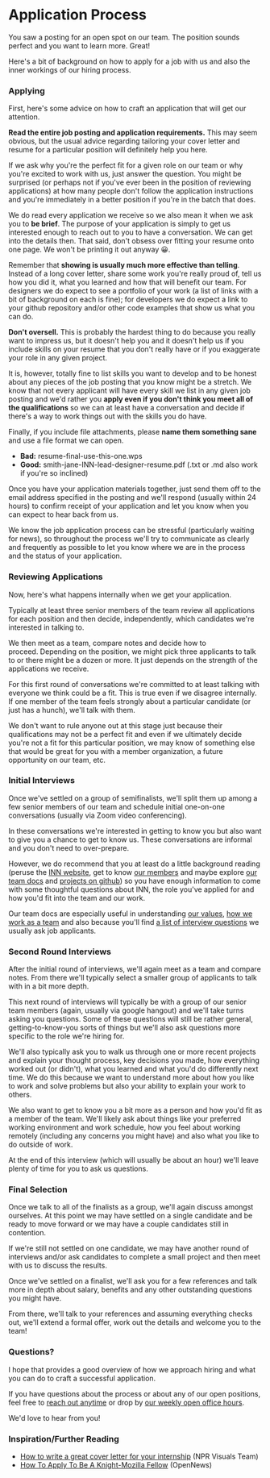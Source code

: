 # Application Process

You saw a posting for an open spot on our team. The position sounds perfect and you want to learn more. Great!

Here's a bit of background on how to apply for a job with us and also the inner workings of our hiring process.

### Applying

First, here's some advice on how to craft an application that will get our attention.

**Read the entire job posting and application requirements.** This may seem obvious, but the usual advice regarding tailoring your cover letter and resume for a particular position will definitely help you here.

If we ask why you're the perfect fit for a given role on our team or why you're excited to work with us, just answer the question. You might be surprised (or perhaps not if you've ever been in the position of reviewing applications) at how many people don't follow the application instructions and you're immediately in a better position if you're in the batch that does.

We do read every application we receive so we also mean it when we ask you to **be brief**. The purpose of your application is simply to get us interested enough to reach out to you to have a conversation. We can get into the details then. That said, don't obsess over fitting your resume onto one page. We won't be printing it out anyway 😀.

Remember that **showing is usually much more effective than telling**. Instead of a long cover letter, share some work you're really proud of, tell us how you did it, what you learned and how that will benefit our team. For designers we do expect to see a portfolio of your work (a list of links with a bit of background on each is fine); for developers we do expect a link to your github repository and/or other code examples that show us what you can do.

**Don't oversell.** This is probably the hardest thing to do because you really want to impress us, but it doesn't help you and it doesn't help us if you include skills on your resume that you don't really have or if you exaggerate your role in any given project.

It is, however, totally fine to list skills you want to develop and to be honest about any pieces of the job posting that you know might be a stretch. We know that not every applicant will have every skill we list in any given job posting and we'd rather you <strong>apply even if you don't think you meet all of the qualifications</strong> so we can at least have a conversation and decide if there's a way to work things out with the skills you do have.

Finally, if you include file attachments, please **name them something sane** and use a file format we can open.

- **Bad:** resume-final-use-this-one.wps
- **Good:** smith-jane-INN-lead-designer-resume.pdf (.txt or .md also work if you're so inclined)

Once you have your application materials together, just send them off to the email address specified in the posting and we'll respond (usually within 24 hours) to confirm receipt of your application and let you know when you can expect to hear back from us.

We know the job application process can be stressful (particularly waiting for news), so throughout the process we'll try to communicate as clearly and frequently as possible to let you know where we are in the process and the status of your application.

### Reviewing Applications

Now, here's what happens internally when we get your application.

Typically at least three senior members of the team review all applications for each position and then decide, independently, which candidates we're interested in talking to.

We then meet as a team, compare notes and decide how to proceed. Depending on the position, we might pick three applicants to talk to or there might be a dozen or more. It just depends on the strength of the applications we receive.

For this first round of conversations we're committed to at least talking with everyone we think could be a fit. This is true even if we disagree internally. If one member of the team feels strongly about a particular candidate (or just has a hunch), we'll talk with them.

We don't want to rule anyone out at this stage just because their qualifications may not be a perfect fit and even if we ultimately decide you're not a fit for this particular position, we may know of something else that would be great for you with a member organization, a future opportunity on our team, etc.

### Initial Interviews

Once we've settled on a group of semifinalists, we'll split them up among a few senior members of our team and schedule initial one-on-one conversations (usually via Zoom video conferencing).

In these conversations we're interested in getting to know you but also want to give you a chance to get to know us. These conversations are informal and you don't need to over-prepare.

However, we do recommend that you at least do a little background reading (peruse the <a href="http://inn.org">INN website</a>, get to know <a href="http://inn.org/members">our members</a> and maybe explore <a href="https://github.com/inn/docs">our team docs</a> and <a href="https://github.com/inn">projects on github</a>) so you have enough information to come with some thoughtful questions about INN, the role you've applied for and how you'd fit into the team and our work.

Our team docs are especially useful in understanding [our values](https://github.com/INN/docs/blob/master/manifesto.md), [how we work as a team](https://github.com/INN/docs/tree/master/how-we-work) and also because you'll find [a list of interview questions](https://github.com/INN/docs/blob/master/staffing/hiring/interview-questions.md) we usually ask job applicants.

### Second Round Interviews

After the initial round of interviews, we'll again meet as a team and compare notes. From there we'll typically select a smaller group of applicants to talk with in a bit more depth.

This next round of interviews will typically be with a group of our senior team members (again, usually via google hangout) and we'll take turns asking you questions. Some of these questions will still be rather general, getting-to-know-you sorts of things but we'll also ask questions more specific to the role we're hiring for.

We'll also typically ask you to walk us through one or more recent projects and explain your thought process, key decisions you made, how everything worked out (or didn't), what you learned and what you'd do differently next time. We do this because we want to understand more about how you like to work and solve problems but also your ability to explain your work to others.

We also want to get to know you a bit more as a person and how you'd fit as a member of the team. We'll likely ask about things like your preferred working environment and work schedule, how you feel about working remotely (including any concerns you might have) and also what you like to do outside of work.

At the end of this interview (which will usually be about an hour) we'll leave plenty of time for you to ask us questions.

### Final Selection

Once we talk to all of the finalists as a group, we'll again discuss amongst ourselves. At this point we may have settled on a single candidate and be ready to move forward or we may have a couple candidates still in contention.

If we're still not settled on one candidate, we may have another round of interviews and/or ask candidates to complete a small project and then meet with us to discuss the results.

Once we've settled on a finalist, we'll ask you for a few references and talk more in depth about salary, benefits and any other outstanding questions you might have.

From there, we'll talk to your references and assuming everything checks out, we'll extend a formal offer, work out the details and welcome you to the team!

### Questions?

I hope that provides a good overview of how we approach hiring and what you can do to craft a successful application.

If you have questions about the process or about any of our open positions, feel free to [reach out anytime](mailto:nerds@inn.org) or drop by [our weekly open office hours](http://nerds.inn.org/category/office-hours/).

We'd love to hear from you!

### Inspiration/Further Reading

- [How to write a great cover letter for your internship](http://blog.apps.npr.org/2015/10/14/how-to-apply.html) (NPR Visuals Team)
- [How To Apply To Be A Knight-Mozilla Fellow](https://opennews.org/blog/fellowships-final-week-two/) (OpenNews)
